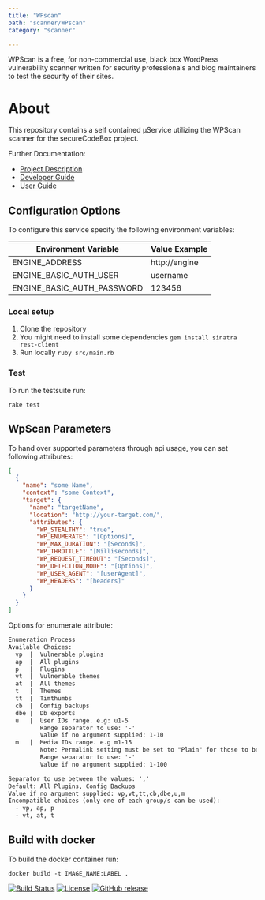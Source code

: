 ```yaml
---
title: "WPscan"
path: "scanner/WPscan"
category: "scanner"

---
```


WPScan is a free, for non-commercial use, black box WordPress vulnerability scanner written for security professionals and blog maintainers to test the security of their sites.

<!-- end -->

# About

This repository contains a self contained µService utilizing the WPScan scanner for the secureCodeBox project.

Further Documentation:

- [Project Description][scb-project]
- [Developer Guide][scb-developer-guide]
- [User Guide][scb-user-guide]

## Configuration Options

To configure this service specify the following environment variables:

| Environment Variable       | Value Example |
| -------------------------- | ------------- |
| ENGINE_ADDRESS             | http://engine |
| ENGINE_BASIC_AUTH_USER     | username      |
| ENGINE_BASIC_AUTH_PASSWORD | 123456        |

### Local setup

1. Clone the repository
2. You might need to install some dependencies `gem install sinatra rest-client`
3. Run locally `ruby src/main.rb`

### Test

To run the testsuite run:

`rake test`

## WpScan Parameters

To hand over supported parameters through api usage, you can set following attributes:

```json
[
  {
    "name": "some Name",
    "context": "some Context",
    "target": {
      "name": "targetName",
      "location": "http://your-target.com/",
      "attributes": {
        "WP_STEALTHY": "true",
        "WP_ENUMERATE": "[Options]",
        "WP_MAX_DURATION": "[Seconds]",
        "WP_THROTTLE": "[Milliseconds]",
        "WP_REQUEST_TIMEOUT": "[Seconds]",
        "WP_DETECTION_MODE": "[Options]",
        "WP_USER_AGENT": "[userAgent]",
        "WP_HEADERS": "[headers]"
      }
    }
  }
]
```

Options for enumerate attribute:

```txt
Enumeration Process
Available Choices:
  vp  |  Vulnerable plugins
  ap  |  All plugins
  p   |  Plugins
  vt  |  Vulnerable themes
  at  |  All themes
  t   |  Themes
  tt  |  Timthumbs
  cb  |  Config backups
  dbe |  Db exports
  u   |  User IDs range. e.g: u1-5
         Range separator to use: '-'
         Value if no argument supplied: 1-10
  m   |  Media IDs range. e.g m1-15
         Note: Permalink setting must be set to "Plain" for those to be detected
         Range separator to use: '-'
         Value if no argument supplied: 1-100

Separator to use between the values: ','
Default: All Plugins, Config Backups
Value if no argument supplied: vp,vt,tt,cb,dbe,u,m
Incompatible choices (only one of each group/s can be used):
  - vp, ap, p
  - vt, at, t
```

## Build with docker

To build the docker container run:

`docker build -t IMAGE_NAME:LABEL .`

[![Build Status](https://travis-ci.com/secureCodeBox/scanner-cms-wpscan.svg?branch=develop)](https://travis-ci.com/secureCodeBox/scanner-cms-wpscan)
[![License](https://img.shields.io/badge/License-Apache%202.0-blue.svg)](https://opensource.org/licenses/Apache-2.0)
[![GitHub release](https://img.shields.io/github/release/secureCodeBox/scanner-cms-wpscan.svg)](https://github.com/secureCodeBox/scanner-cms-wpscan/releases/latest)

[scb-project]: https://github.com/secureCodeBox/secureCodeBox
[scb-developer-guide]: https://github.com/secureCodeBox/secureCodeBox/blob/develop/docs/developer-guide/README.md
[scb-developer-guidelines]: https://github.com/secureCodeBox/secureCodeBox/blob/develop/docs/developer-guide/README.md#guidelines
[scb-user-guide]: https://github.com/secureCodeBox/secureCodeBox/tree/develop/docs/user-guide
